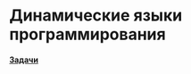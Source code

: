 # Динамические языки программирования

#### [Задачи](https://hackmd.io/@rX8jWCwkQNqH9R1RoYGXvw/HkML1mI4U)

 
